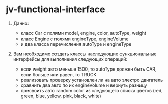 # jv-functional-interface
1. Данно:
    - класс Car с полями model, engine, color, autoType, weight
    - класс Engine с полями engineType, engineVolume
    - и два класса перечисления autoType и engineType

2. Вам необходимо создать классы наследующие функциональные интерфейсы для
   выполнения следующих операций:
    - если weight авто меньше 1500, то autoType должен быть CAR, если больше или
    равен, то TRUCK
    - реализовать проверку установлен ли на авто электро двигатель
    - сравнить два авто по их engineVolume и вернуть разницу
    - присвоить авто random color из следующего списка цветов
      (red, green, blue, yellow, pink, black, white)
